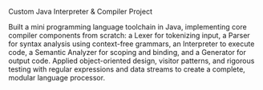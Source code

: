 Custom Java Interpreter & Compiler Project

Built a mini programming language toolchain in Java, implementing core compiler components from scratch: a Lexer for 
tokenizing input, a Parser for syntax analysis using context-free grammars, an Interpreter to execute code, a Semantic 
Analyzer for scoping and binding, and a Generator for output code. Applied object-oriented design, visitor patterns, and 
rigorous testing with regular expressions and data streams to create a complete, modular language processor.
